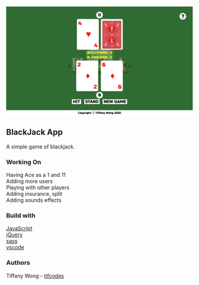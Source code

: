 ![blackJack](https://github.com/tifcodes/blackjack/blob/master/asset/Screen%20Shot%202020-04-28%20at%205.47.40%20PM.png)

## BlackJack App

A simple game of blackjack.

### Working On
Having Ace as a 1 and 11 <br>
Adding more users <br>
Playing with other players <br>
Adding insurance, split <br>
Adding sounds effects <br>

### Build with 

[JavaScript](https://www.javascript.com/) </br>
[jQuery](https://jquery.com/) </br>
[sass](https://sass-lang.com/) </br>
[vscode](https://code.visualstudio.com/) </br>

### Authors
Tiffany Wong - [tifcodes](https://github.com/tifcodes)
